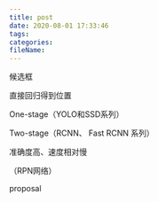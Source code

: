 ```yaml
---
title: post
date: 2020-08-01 17:33:46
tags:
categories:
fileName:
---
```


 

候选框

直接回归得到位置



One-stage（YOLO和SSD系列）





Two-stage（RCNN、 Fast RCNN 系列）

准确度高、速度相对慢

（RPN网络）





proposal